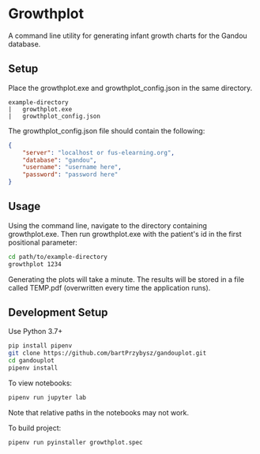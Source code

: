# Growthplot

A command line utility for generating infant growth charts for the Gandou database.

## Setup

Place the growthplot.exe and growthplot_config.json in the same directory.
```
example-directory
|   growthplot.exe
|   growthplot_config.json
```

The growthplot_config.json file should contain the following:
``` json
{
    "server": "localhost or fus-elearning.org",
    "database": "gandou",
    "username": "username here",
    "password": "password here"
}
```

## Usage

Using the command line, navigate to the directory containing growthplot.exe. Then run growthplot.exe with the patient's id in the first positional parameter:
```bash
cd path/to/example-directory
growthplot 1234
```
Generating the plots will take a minute. The results will be stored in a file called TEMP.pdf (overwritten every time the application runs).

## Development Setup
Use Python 3.7+

``` bash
pip install pipenv
git clone https://github.com/bartPrzybysz/gandouplot.git
cd gandouplot
pipenv install
```

To view notebooks:
``` bash
pipenv run jupyter lab
```
Note that relative paths in the notebooks may not work.

To build project:
``` bash
pipenv run pyinstaller growthplot.spec
```

